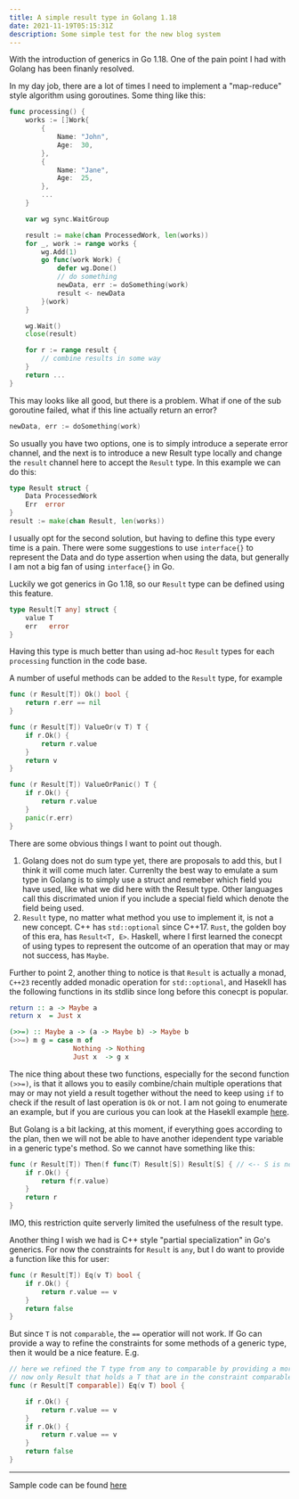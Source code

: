 ```yaml
---
title: A simple result type in Golang 1.18
date: 2021-11-19T05:15:31Z
description: Some simple test for the new blog system
---
```


With the introduction of generics in Go 1.18. One of the pain point I had with Golang has been finanly resolved.

In my day job, there are a lot of times I need to implement a "map-reduce" style algorithm using goroutines. Some thing like this:

```go
func processing() {
    works := []Work{
        {
            Name: "John",
            Age:  30,
        },
        {
            Name: "Jane",
            Age:  25,
        },
        ...
    }

    var wg sync.WaitGroup

    result := make(chan ProcessedWork, len(works))
    for _, work := range works {
        wg.Add(1)
        go func(work Work) {
            defer wg.Done()
            // do something
            newData, err := doSomething(work)
            result <- newData
        }(work)
    }

    wg.Wait()
    close(result)

    for r := range result {
        // combine results in some way
    }
    return ...
}
```

This may looks like all good, but there is a problem. What if one of the sub goroutine failed, what if this line actually return an error?

```go
newData, err := doSomething(work)
```

So usually you have two options, one is to simply introduce a seperate error channel, and the next is to introduce a new Result type locally and change the `result` channel here to accept the `Result` type. In this example we can do this:

```go
type Result struct {
    Data ProcessedWork
    Err  error
}
result := make(chan Result, len(works))
```

I usually opt for the second solution, but having to define this type every time is a pain. There were some suggestions to use `interface{}` to represent the Data and do type assertion when using the data, but generally I am not a big fan of using `interface{}` in Go.

Luckily we got generics in Go 1.18, so our `Result` type can be defined using this feature.

```go
type Result[T any] struct {
	value T
	err   error
}
```

Having this type is much better than using ad-hoc `Result` types for each `processing` function in the code base.

A number of useful methods can be added to the `Result` type, for example

```go
func (r Result[T]) Ok() bool {
	return r.err == nil
}

func (r Result[T]) ValueOr(v T) T {
	if r.Ok() {
		return r.value
	}
	return v
}

func (r Result[T]) ValueOrPanic() T {
	if r.Ok() {
		return r.value
	}
	panic(r.err)
}
```

There are some obvious things I want to point out though.

1. Golang does not do sum type yet, there are proposals to add this, but I think it will come much later. Currenlty the best way to emulate a sum type in Golang is to simply use a struct and remeber which field you have used, like what we did here with the Result type. Other languages call this discrimated union if you include a special field which denote the field being used.
2. `Result` type, no matter what method you use to implement it, is not a new concept. C++ has `std::optional` since C++17. `Rust`, the golden boy of this era, has `Result<T, E>`. Haskell, where I first learned the conecpt of using types to represent the outcome of an operation that may or may not success, has `Maybe`.

Further to point 2, another thing to notice is that `Result` is actually a monad, `C++23` recently added monadic operation for `std::optional`, and Hasekll has the following functions in its stdlib since long before this conecpt is popular.

```haskell
return :: a -> Maybe a
return x  = Just x

(>>=) :: Maybe a -> (a -> Maybe b) -> Maybe b
(>>=) m g = case m of
                Nothing -> Nothing
                Just x  -> g x
```

The nice thing about these two functions, especially for the second function `(>>=)`, is that it allows you to easily combine/chain multiple operations that may or may not yield a result together without the need to keep using `if` to check if the result of last operation is `Ok` or not. I am not going to enumerate an example, but if you are curious you can look at the Hasekll example [here](https://en.wikibooks.org/wiki/Haskell/Understanding_monads/Maybe).

But Golang is a bit lacking, at this moment, if everything goes according to the plan, then we will not be able to have another idependent type variable in a generic type's method. So we cannot have something like this:

```go
func (r Result[T]) Then(f func(T) Result[S]) Result[S] { // <-- S is not allowed, we can only use T
	if r.Ok() {
		return f(r.value)
	}
	return r
}
```

IMO, this restriction quite serverly limited the usefulness of the result type.

Another thing I wish we had is C++ style "partial specialization" in Go's generics. For now the constraints for `Result` is `any`, but I do want to provide a function like this for user:

```go
func (r Result[T]) Eq(v T) bool {
    if r.Ok() {
        return r.value == v
    }
    return false
}
```

But since `T` is not `comparable`, the `==` operatior will not work. If Go can provide a way to refine the constraints for some methods of a generic type, then it would be a nice feature. E.g.

```go
// here we refined the T type from any to comparable by providing a more precise constraints in the method receiver type
// now only Result that holds a T that are in the constraint comparable will have this method enabled.
func (r Result[T comparable]) Eq(v T) bool {

    if r.Ok() {
        return r.value == v
    }
    if r.Ok() {
        return r.value == v
    }
    return false
}
```

---

Sample code can be found [here](https://github.com/bobfang1992/go-result)
